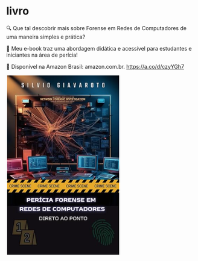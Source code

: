 # livro

🔍 Que tal descobrir mais sobre Forense em Redes de Computadores de uma maneira simples e prática?

📖 Meu e-book traz uma abordagem didática e acessível para estudantes e iniciantes na área de perícia!

🛒 Disponível na Amazon Brasil: amazon.com.br. https://a.co/d/czyYGh7


<a href="https://a.co/d/czyYGh7"><img src="https://github.com/livropericiaderedes/samples/blob/main/livro.png" alt="Descrição da imagem" width="300"></img></a>
